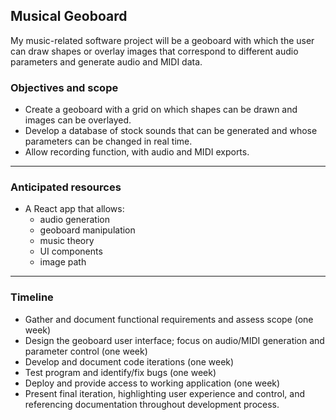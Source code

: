 ## Musical Geoboard

My music-related software project will be a geoboard with which the user can draw shapes or overlay images that correspond to different audio parameters and generate audio and MIDI data.

### Objectives and scope

- Create a geoboard with a grid on which shapes can be drawn and images can be overlayed.
- Develop a database of stock sounds that can be generated and whose parameters can be changed in real time.
- Allow recording function, with audio and MIDI exports.

---

### Anticipated resources

- A React app that allows:
  - audio generation
  - geoboard manipulation
  - music theory
  - UI components
  - image path

---

### Timeline

- Gather and document functional requirements and assess scope (one week)
- Design the geoboard user interface; focus on audio/MIDI generation and parameter control (one week)
- Develop and document code iterations (one week)
- Test program and identify/fix bugs (one week)
- Deploy and provide access to working application (one week)
- Present final iteration, highlighting user experience and control, and referencing documentation throughout development process.
